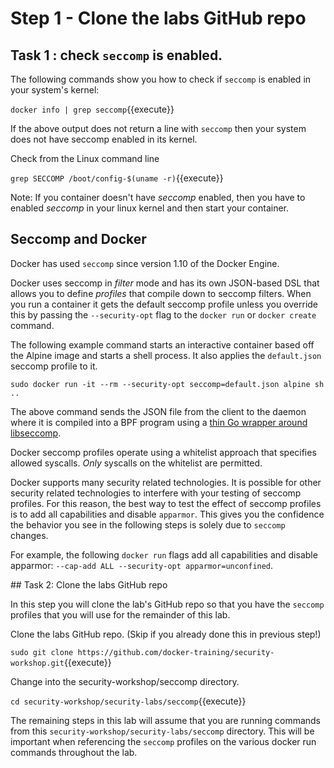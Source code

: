 # Step 1 - Clone the labs GitHub repo

## Task 1 : check `seccomp` is enabled.

The following commands show you how to check if `seccomp` is enabled in your system's kernel:

   `docker info | grep seccomp`{{execute}}

If the above output does not return a line with `seccomp` then your system does not have seccomp enabled in its kernel.

Check from the Linux command line

   ``grep SECCOMP /boot/config-$(uname -r)``{{execute}}

Note: If you container doesn't have *seccomp* enabled, then you have to enabled *seccomp* in your linux kernel and then start your container.

## Seccomp and Docker

Docker has used `seccomp` since version 1.10 of the Docker Engine.

Docker uses seccomp in *filter* mode and has its own JSON-based DSL that allows you to define *profiles* that compile down to seccomp filters. When you run a container it gets the default seccomp profile unless you override this by passing the ``--security-opt`` flag to the `docker run` or `docker create` command.

The following example command starts an interactive container based off the Alpine image and starts a shell process. It also applies the `default.json` seccomp profile to it.

   ``sudo docker run -it --rm --security-opt seccomp=default.json alpine sh ..``

The above command sends the JSON file from the client to the daemon where it is compiled into a BPF program using a [thin Go wrapper around libseccomp](https://github.com/seccomp/libseccomp-golang).

Docker seccomp profiles operate using a whitelist approach that specifies allowed syscalls. _Only_ syscalls on the whitelist are permitted.

Docker supports many security related technologies. It is possible for other security related technologies to interfere with your testing of seccomp profiles. For this reason, the best way to test the effect of seccomp profiles is to add all capabilities and disable `apparmor`. This gives you the confidence the behavior you see in the following steps is solely due to `seccomp` changes.

For example, the following `docker run` flags add all capabilities and disable apparmor: ``--cap-add ALL --security-opt apparmor=unconfined``.


## Task 2: Clone the labs GitHub repo

In this step you will clone the lab's GitHub repo so that you have the `seccomp` profiles that you will use for the remainder of this lab.

Clone the labs GitHub repo. (Skip if you already done this in previous step!)

`sudo git clone https://github.com/docker-training/security-workshop.git`{{execute}}

Change into the security-workshop/seccomp directory.

`cd security-workshop/security-labs/seccomp`{{execute}}

The remaining steps in this lab will assume that you are running commands from this `security-workshop/security-labs/seccomp` directory. This will be important when referencing the `seccomp` profiles on the various docker run commands throughout the lab.
